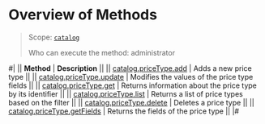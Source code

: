 # Overview of Methods

> Scope: [`catalog`](../../scopes/permissions.md)
>
> Who can execute the method: administrator

#| 
|| **Method** | **Description** ||
|| [catalog.priceType.add](./catalog-price-type-add.md) | Adds a new price type ||
|| [catalog.priceType.update](./catalog-price-type-update.md) | Modifies the values of the price type fields ||
|| [catalog.priceType.get](./catalog-price-type-get.md) | Returns information about the price type by its identifier ||
|| [catalog.priceType.list](./catalog-price-type-list.md) | Returns a list of price types based on the filter ||
|| [catalog.priceType.delete](./catalog-price-type-delete.md) | Deletes a price type ||
|| [catalog.priceType.getFields](./catalog-price-type-get-fields.md) | Returns the fields of the price type ||
|#